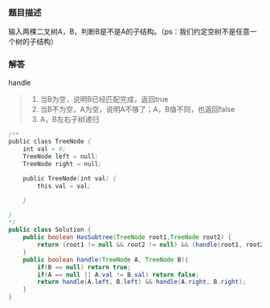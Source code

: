 ### 题目描述
输入两棵二叉树A，B，判断B是不是A的子结构。（ps：我们约定空树不是任意一个树的子结构）
### 解答
handle
> 1. 当B为空，说明B已经匹配完成，返回true
> 2. 当B不为空，A为空，说明A不够了；A，B值不同，也返回false
> 3. A，B左右子树递归
```java
/**
public class TreeNode {
    int val = 0;
    TreeNode left = null;
    TreeNode right = null;

    public TreeNode(int val) {
        this.val = val;

    }

}
*/
public class Solution {
    public boolean HasSubtree(TreeNode root1,TreeNode root2) {
        return (root1 != null && root2 != null) && (handle(root1, root2) || HasSubtree(root1.left, root2) || HasSubtree(root1.right, root2));
    }
    public boolean handle(TreeNode A, TreeNode B){
        if(B == null) return true;
        if(A == null || A.val != B.val) return false;
        return handle(A.left, B.left) && handle(A.right, B.right);
    }
}
```
